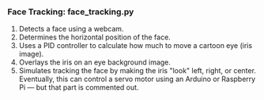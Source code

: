 ### Face Tracking: face_tracking.py
1. Detects a face using a webcam.
2. Determines the horizontal position of the face.
3. Uses a PID controller to calculate how much to move a cartoon eye (iris image).
4. Overlays the iris on an eye background image.
5. Simulates tracking the face by making the iris "look" left, right, or center.
Eventually, this can control a servo motor using an Arduino or Raspberry Pi — but that part is commented out.
